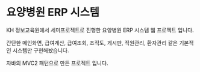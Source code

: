 # 요양병원 ERP 시스템

KH 정보교육원에서 세미프로젝트로 진행한 요양병원 ERP 시스템 웹 프로젝트 입니다.

간단한 메인화면, 급여계산, 급여조회, 조직도, 게시판, 직원관리, 환자관리 같은 기본적인 시스템만 구현해놨습니다.

자바의 MVC2 패턴으로 만든 프로젝트 입니다.
